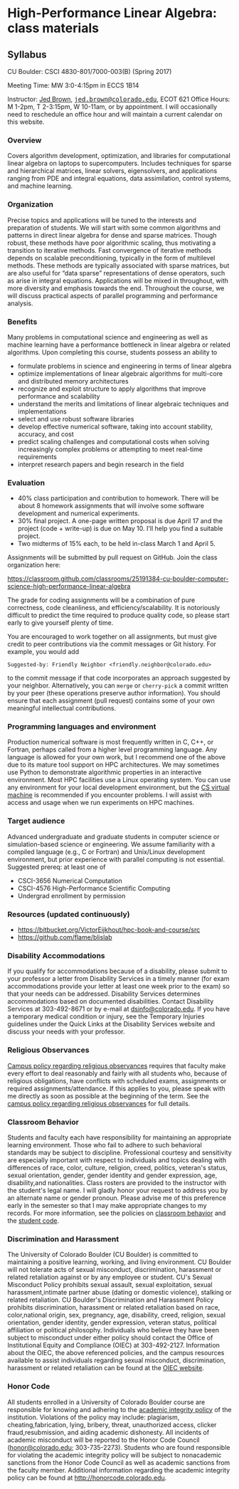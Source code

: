 # High-Performance Linear Algebra: class materials

## Syllabus

CU Boulder: CSCI 4830-801/7000-003(B) (Spring 2017)

Meeting Time: MW 3:0-4:15pm in ECCS 1B14

Instructor: [Jed Brown](https://jedbrown.org), [<tt>jed.brown@colorado.edu</tt>](mailto:jed.brown@colorado.edu), ECOT 621
Office Hours: M 1-2pm, T 2-3:15pm, W 10-11am, or by appointment.  I will occasionally need to reschedule an office hour and will maintain a current calendar on this website.

### Overview

Covers algorithm development, optimization, and libraries for computational linear algebra on laptops to supercomputers. Includes techniques for sparse and hierarchical matrices, linear solvers, eigensolvers, and applications ranging from PDE and integral equations, data assimilation, control systems, and machine learning.

### Organization

Precise topics and applications will be tuned to the interests and preparation of students.  We will start with some common algorithms and patterns in direct linear algebra for dense and sparse matrices. Though robust, these methods have poor algorithmic scaling, thus motivating a transition to iterative methods. Fast convergence of iterative methods depends on scalable preconditioning, typically in the form of multilevel methods. These methods are typically associated with sparse matrices, but are also useful for “data sparse” representations of dense operators, such as arise in integral equations. Applications will be mixed in throughout, with more diversity and emphasis towards the end. Throughout the course, we will discuss practical aspects of parallel programming and performance analysis.

### Benefits

Many problems in computational science and engineering as well as machine learning have a performance bottleneck in linear algebra or related algorithms.
Upon completing this course, students possess an ability to

* formulate problems in science and engineering in terms of linear algebra
* optimize implementations of linear algebraic algorithms for multi-core and distributed memory architectures
* recognize and exploit structure to apply algorithms that improve performance and scalability
* understand the merits and limitations of linear algebraic techniques and implementations
* select and use robust software libraries
* develop effective numerical software, taking into account stability, accuracy, and cost
* predict scaling challenges and computational costs when solving increasingly complex problems or attempting to meet real-time requirements
* interpret research papers and begin research in the field

### Evaluation

* 40% class participation and contribution to homework.  There will be about 8 homework assignments that will involve some software development and numerical experiments.
* 30% final project.  A one-page written proposal is due April 17 and the project (code + write-up) is due on May 10.  I'll help you find a suitable project.
* Two midterms of 15% each, to be held in-class March 1 and April 5.

Assignments will be submitted by pull request on GitHub.  Join the class organization here:

https://classroom.github.com/classrooms/25191384-cu-boulder-computer-science-high-performance-linear-algebra

The grade for coding assignments will be a combination of pure
correctness, code cleanliness, and efficiency/scalability. It is
notoriously difficult to predict the time required to produce quality
code, so please start early to give yourself plenty of time.

You are encouraged to work together on all assignments, but must give
credit to peer contributions via the commit messages or Git history. For
example, you would add

    Suggested-by: Friendly Neighbor <friendly.neighbor@colorado.edu>

to the commit message if that code incorporates an approach suggested by
your neighbor.  Alternatively, you can `merge` or `cherry-pick` a commit
written by your peer (these operations preserve author information). You
should ensure that each assignment (pull request) contains some of your
own meaningful intellectual contributions.

### Programming languages and environment

Production numerical software is most frequently written in C, C++, or
Fortran, perhaps called from a higher level programming language.  Any
language is allowed for your own work, but I recommend one of the above
due to its mature tool support on HPC architectures.  We may sometimes
use Python to demonstrate algorithmic properties in an interactive
environment.  Most HPC facilities use a Linux operating system.  You can
use any environment for your local development environment, but the
[CS virtual machine](https://foundation.cs.colorado.edu/vm/) is
recommended if you encounter problems.  I will assist with access and
usage when we run experiments on HPC machines.

### Target audience

Advanced undergraduate and graduate students in computer science or simulation-based science or engineering.  We assume familiarity with a compiled language (e.g., C or Fortran) and Unix/Linux development environment, but prior experience with parallel computing is not essential.  Suggested prereq: at least one of

* CSCI-3656 Numerical Computation
* CSCI-4576 High-Performance Scientific Computing
* Undergrad enrollment by permission

### Resources (updated continuously)

* https://bitbucket.org/VictorEijkhout/hpc-book-and-course/src
* https://github.com/flame/blislab

### Disability Accommodations

If you qualify for accommodations because of a disability, please submit to your
professor a letter from Disability Services in a timely manner (for exam
accommodations provide your letter at least one week prior to the exam) so that
your needs can be addressed. Disability Services determines accommodations
based on documented disabilities. Contact Disability Services at 303-492-8671 or by
e-mail at dsinfo@colorado.edu. If you have a temporary medical condition or injury,
see the Temporary Injuries guidelines under the Quick Links at the Disability
Services website and discuss your needs with your professor.

### Religious Observances

[Campus policy regarding religious observances](http://www.colorado.edu/policies/fac_relig.html)
requires that faculty make every effort to deal reasonably and fairly
with all students who, because of religious obligations, have conflicts
with scheduled exams, assignments or required assignments/attendance. If
this applies to you, please speak with me directly as soon as possible
at the beginning of the term. See the
[campus policy regarding religious observances](http://www.colorado.edu/policies/observance-religious-holidays-and-absences-classes-andor-exams)
for full details.

### Classroom Behavior

Students and faculty each have responsibility for maintaining an
appropriate learning environment. Those who fail to adhere to such
behavioral standards may be subject to discipline. Professional courtesy
and sensitivity are especially important with respect to individuals and
topics dealing with differences of race, color, culture, religion,
creed, politics, veteran's status, sexual orientation, gender, gender
identity and gender expression, age, disability,and nationalities. Class
rosters are provided to the instructor with the student's legal name. I
will gladly honor your request to address you by an alternate name or
gender pronoun. Please advise me of this preference early in the
semester so that I may make appropriate changes to my records. For more
information, see the policies on
[classroom behavior](http://www.colorado.edu/policies/student-classroom-and-course-related-behavior)
and the
[student code](http://www.colorado.edu/osc/sites/default/files/attached-files/studentconductcode_16-17-a.pdf).

### Discrimination and Harassment

The University of Colorado Boulder (CU Boulder) is committed to maintaining a
positive learning, working, and living environment. CU Boulder will not tolerate acts
of sexual misconduct, discrimination, harassment or related retaliation against or by
any employee or student. CU's Sexual Misconduct Policy prohibits sexual assault,
sexual exploitation, sexual harassment,intimate partner abuse (dating or domestic
violence), stalking or related retaliation. CU Boulder's Discrimination and
Harassment Policy prohibits discrimination, harassment or related retaliation based
on race, color,national origin, sex, pregnancy, age, disability, creed, religion, sexual
orientation, gender identity, gender expression, veteran status, political affiliation or
political philosophy. Individuals who believe they have been subject to misconduct
under either policy should contact the Office of Institutional Equity and Compliance
(OIEC) at 303-492-2127. Information about the OIEC, the above referenced policies,
and the campus resources available to assist individuals regarding sexual
misconduct, discrimination, harassment or related retaliation can be found at the
[OIEC website](http://www.colorado.edu/institutionalequity/).

### Honor Code

All students enrolled in a University of Colorado Boulder course are
responsible for knowing and adhering to the
[academic integrity policy](http://www.colorado.edu/policies/academic-integrity-policy)
of the institution. Violations of the policy may include: plagiarism,
cheating,fabrication, lying, bribery, threat, unauthorized access,
clicker fraud,resubmission, and aiding academic dishonesty.  All
incidents of academic misconduct will be reported to the Honor Code
Council (honor@colorado.edu; 303-735-2273). Students who are found
responsible for violating the academic integrity policy will be subject
to nonacademic sanctions from the Honor Code Council as well as academic
sanctions from the faculty member. Additional information regarding the
academic integrity policy can be found at http://honorcode.colorado.edu.
